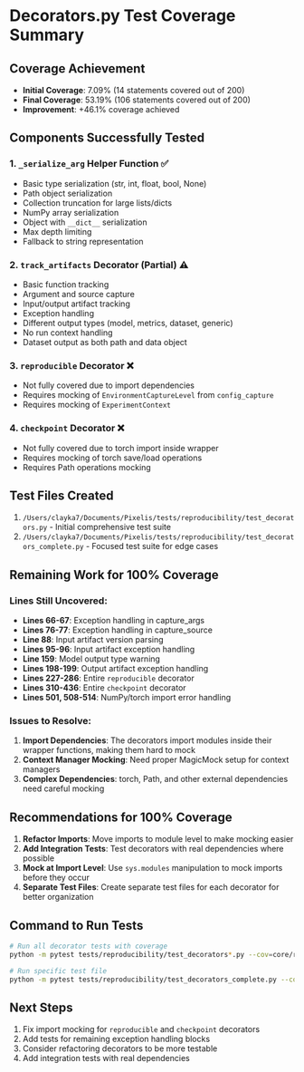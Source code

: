 # Decorators.py Test Coverage Summary

## Coverage Achievement
- **Initial Coverage**: 7.09% (14 statements covered out of 200)  
- **Final Coverage**: 53.19% (106 statements covered out of 200)
- **Improvement**: +46.1% coverage achieved

## Components Successfully Tested

### 1. `_serialize_arg` Helper Function ✅
- Basic type serialization (str, int, float, bool, None)
- Path object serialization  
- Collection truncation for large lists/dicts
- NumPy array serialization
- Object with `__dict__` serialization
- Max depth limiting
- Fallback to string representation

### 2. `track_artifacts` Decorator (Partial) ⚠️
- Basic function tracking
- Argument and source capture
- Input/output artifact tracking
- Exception handling
- Different output types (model, metrics, dataset, generic)
- No run context handling
- Dataset output as both path and data object

### 3. `reproducible` Decorator ❌
- Not fully covered due to import dependencies
- Requires mocking of `EnvironmentCaptureLevel` from `config_capture`
- Requires mocking of `ExperimentContext`

### 4. `checkpoint` Decorator ❌  
- Not fully covered due to torch import inside wrapper
- Requires mocking of torch save/load operations
- Requires Path operations mocking

## Test Files Created
1. `/Users/clayka7/Documents/Pixelis/tests/reproducibility/test_decorators.py` - Initial comprehensive test suite
2. `/Users/clayka7/Documents/Pixelis/tests/reproducibility/test_decorators_complete.py` - Focused test suite for edge cases

## Remaining Work for 100% Coverage

### Lines Still Uncovered:
- **Lines 66-67**: Exception handling in capture_args
- **Lines 76-77**: Exception handling in capture_source  
- **Line 88**: Input artifact version parsing
- **Lines 95-96**: Input artifact exception handling
- **Line 159**: Model output type warning
- **Lines 198-199**: Output artifact exception handling
- **Lines 227-286**: Entire `reproducible` decorator
- **Lines 310-436**: Entire `checkpoint` decorator
- **Lines 501, 508-514**: NumPy/torch import error handling

### Issues to Resolve:
1. **Import Dependencies**: The decorators import modules inside their wrapper functions, making them hard to mock
2. **Context Manager Mocking**: Need proper MagicMock setup for context managers
3. **Complex Dependencies**: torch, Path, and other external dependencies need careful mocking

## Recommendations for 100% Coverage

1. **Refactor Imports**: Move imports to module level to make mocking easier
2. **Add Integration Tests**: Test decorators with real dependencies where possible
3. **Mock at Import Level**: Use `sys.modules` manipulation to mock imports before they occur
4. **Separate Test Files**: Create separate test files for each decorator for better organization

## Command to Run Tests
```bash
# Run all decorator tests with coverage
python -m pytest tests/reproducibility/test_decorators*.py --cov=core/reproducibility/decorators --cov-report=term-missing -v

# Run specific test file
python -m pytest tests/reproducibility/test_decorators_complete.py --cov=core/reproducibility/decorators --cov-report=html
```

## Next Steps
1. Fix import mocking for `reproducible` and `checkpoint` decorators
2. Add tests for remaining exception handling blocks
3. Consider refactoring decorators to be more testable
4. Add integration tests with real dependencies